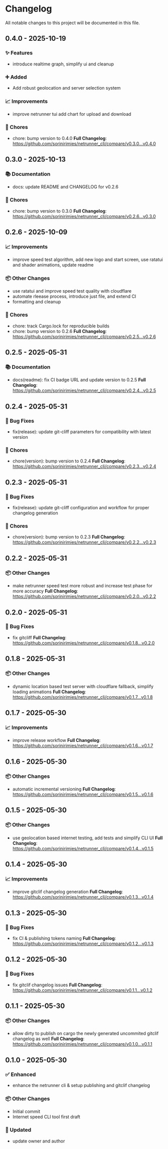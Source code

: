 # Changelog

All notable changes to this project will be documented in this file.

## 0.4.0 - 2025-10-19
### ✨ Features
- introduce realtime graph, simplify ui and cleanup
### ➕ Added
- Add robust geolocation and server selection system
### 📈 Improvements
- improve netrunner tui add chart for upload and download
### 🔧 Chores
- chore: bump version to 0.4.0
**Full Changelog**: https://github.com/sorinirimies/netrunner_cli/compare/v0.3.0...v0.4.0
## 0.3.0 - 2025-10-13
### 📚 Documentation
- docs: update README and CHANGELOG for v0.2.6
### 🔧 Chores
- chore: bump version to 0.3.0
**Full Changelog**: https://github.com/sorinirimies/netrunner_cli/compare/v0.2.6...v0.3.0
## 0.2.6 - 2025-10-09
### 📈 Improvements
- improve speed test algorithm, add new logo and start screen, use ratatui and shader animations, update readme
### 📦 Other Changes
- use ratatui and improve speed test quality with cloudflare
- automate rleease process, introduce just file, and extend CI
- formatting and cleanup
### 🔧 Chores
- chore: track Cargo.lock for reproducible builds
- chore: bump version to 0.2.6
**Full Changelog**: https://github.com/sorinirimies/netrunner_cli/compare/v0.2.5...v0.2.6
## 0.2.5 - 2025-05-31
### 📚 Documentation
- docs(readme): fix CI badge URL and update version to 0.2.5
**Full Changelog**: https://github.com/sorinirimies/netrunner_cli/compare/v0.2.4...v0.2.5
## 0.2.4 - 2025-05-31
### 🐛 Bug Fixes
- fix(release): update git-cliff parameters for compatibility with latest version
### 🔧 Chores
- chore(version): bump version to 0.2.4
**Full Changelog**: https://github.com/sorinirimies/netrunner_cli/compare/v0.2.3...v0.2.4
## 0.2.3 - 2025-05-31
### 🐛 Bug Fixes
- fix(release): update git-cliff configuration and workflow for proper changelog generation
### 🔧 Chores
- chore(version): bump version to 0.2.3
**Full Changelog**: https://github.com/sorinirimies/netrunner_cli/compare/v0.2.2...v0.2.3
## 0.2.2 - 2025-05-31
### 📦 Other Changes
- make netrunner speed test more robust and increase test phase for more accuracy
**Full Changelog**: https://github.com/sorinirimies/netrunner_cli/compare/v0.2.0...v0.2.2
## 0.2.0 - 2025-05-31
### 🐛 Bug Fixes
- fix gitcliff
**Full Changelog**: https://github.com/sorinirimies/netrunner_cli/compare/v0.1.8...v0.2.0
## 0.1.8 - 2025-05-31
### 📦 Other Changes
- dynamic location based test server with cloudflare fallback, simplify loading animations
**Full Changelog**: https://github.com/sorinirimies/netrunner_cli/compare/v0.1.7...v0.1.8
## 0.1.7 - 2025-05-30
### 📈 Improvements
- improve release workflow
**Full Changelog**: https://github.com/sorinirimies/netrunner_cli/compare/v0.1.6...v0.1.7
## 0.1.6 - 2025-05-30
### 📦 Other Changes
- automatic incremental versioning
**Full Changelog**: https://github.com/sorinirimies/netrunner_cli/compare/v0.1.5...v0.1.6
## 0.1.5 - 2025-05-30
### 📦 Other Changes
- use geolocation based internet testing, add tests and simplify CLI UI
**Full Changelog**: https://github.com/sorinirimies/netrunner_cli/compare/v0.1.4...v0.1.5
## 0.1.4 - 2025-05-30
### 📈 Improvements
- improve gitclif changelog generation
**Full Changelog**: https://github.com/sorinirimies/netrunner_cli/compare/v0.1.3...v0.1.4
## 0.1.3 - 2025-05-30
### 🐛 Bug Fixes
- fix CI & publishing tokens naming
**Full Changelog**: https://github.com/sorinirimies/netrunner_cli/compare/v0.1.2...v0.1.3
## 0.1.2 - 2025-05-30
### 🐛 Bug Fixes
- fix gitclif changelog issues
**Full Changelog**: https://github.com/sorinirimies/netrunner_cli/compare/v0.1.1...v0.1.2
## 0.1.1 - 2025-05-30
### 📦 Other Changes
- allow dirty to publish on cargo the newly generated uncommited gitclif changelog as well
**Full Changelog**: https://github.com/sorinirimies/netrunner_cli/compare/v0.1.0...v0.1.1
## 0.1.0 - 2025-05-30
### ✅ Enhanced
- enhance the netrunner cli & setup publishing and gitclif changelog
### 📦 Other Changes
- Initial commit
- Internet speed CLI tool first draft
### 🔄 Updated
- update owner and author
